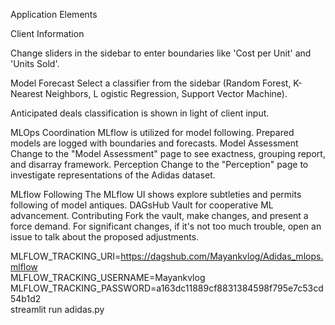 Application Elements

Client Information


Change sliders in the sidebar to enter boundaries 
like 'Cost per Unit' and 'Units Sold'.


Model Forecast
Select a classifier from the sidebar (Random Forest, K-Nearest Neighbors, L
ogistic Regression, Support Vector Machine).


Anticipated deals classification is shown in light of client input.


MLOps Coordination
MLflow is utilized for model following.
Prepared models are logged with boundaries and forecasts.
Model Assessment
Change to the "Model Assessment" page to see exactness, grouping
report, and disarray framework.
Perception
Change to the "Perception" page to investigate representations of the Adidas dataset.

MLflow Following
The MLflow UI shows explore subtleties and permits following of model antiques.
DAGsHub Vault for cooperative ML advancement.
Contributing
Fork the vault, make changes, and present a force demand.
For significant changes, if it's not too much trouble, open an issue to talk about the proposed adjustments.



MLFLOW_TRACKING_URI=https://dagshub.com/Mayankvlog/Adidas_mlops.mlflow \
MLFLOW_TRACKING_USERNAME=Mayankvlog \
MLFLOW_TRACKING_PASSWORD=a163dc11889cf8831384598f795e7c53cd54b1d2 \
streamlit run adidas.py

